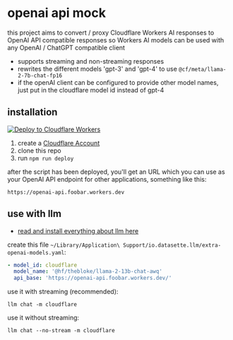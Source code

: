 # openai api mock

this project aims to convert / proxy Cloudflare Workers AI responses to OpenAI API compatible responses so Workers AI models can be used with any OpenAI / ChatGPT compatible client

- supports streaming and non-streaming responses
- rewrites the different models 'gpt-3' and 'gpt-4' to use `@cf/meta/llama-2-7b-chat-fp16`
- if the openAI client can be configured to provide other model names, just put in the cloudflare model id instead of gpt-4

## installation

[![Deploy to Cloudflare Workers](https://deploy.workers.cloudflare.com/button)](https://deploy.workers.cloudflare.com/?url=https://github.com/pew/cloudflare-workers-openai-mock)

1. create a [Cloudflare Account](https://dash.cloudflare.com/)
2. clone this repo
3. run `npm run deploy`

after the script has been deployed, you'll get an URL which you can use as your OpenAI API endpoint for other applications, something like this:

```
https://openai-api.foobar.workers.dev
```

## use with llm

- [read and install everything about llm here](https://llm.datasette.io/)

create this file `~/Library/Application\ Support/io.datasette.llm/extra-openai-models.yaml`:

```yaml
- model_id: cloudflare
  model_name: '@hf/thebloke/llama-2-13b-chat-awq'
  api_base: 'https://openai-api.foobar.workers.dev/'
```

use it with streaming (recommended):

```shell
llm chat -m cloudflare
```

use it without streaming:

```shell
llm chat --no-stream -m cloudflare
```
